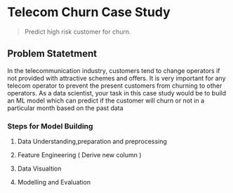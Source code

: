 
# Telecom Churn Case Study
> Predict high risk customer for churn.

## Problem Statetment
In the telecommunication industry, customers tend to change operators if not provided with attractive schemes and offers. It is very important for any telecom operator to prevent the present customers from churning to other operators. As a data scientist, your task in this case study would be to build an ML model which can predict if the customer will churn or not in a particular month based on the past data

### Steps for Model Building

1. Data Understanding,preparation and preprocessing

2. Feature Engineering ( Derive new column ) 

3. Data Visualtion

4. Modelling and Evaluation

